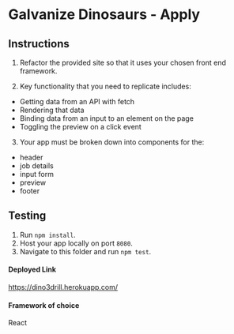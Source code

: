 # Galvanize Dinosaurs - Apply

## Instructions

1. Refactor the provided site so that it uses your chosen front end framework.

2. Key functionality that you need to replicate includes:
  - Getting data from an API with fetch
  - Rendering that data
  - Binding data from an input to an element on the page
  - Toggling the preview on a click event

3. Your app must be broken down into components for the:
  - header
  - job details
  - input form
  - preview
  - footer

## Testing

1. Run `npm install`.
2. Host your app locally on port `8080`.
3. Navigate to this folder and run `npm test`.

#### Deployed Link
https://dino3drill.herokuapp.com/

#### Framework of choice
React

